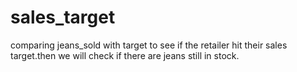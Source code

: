 # sales_target
comparing jeans_sold with target to see if the retailer hit their sales target.then we will check if there are jeans still in stock.

